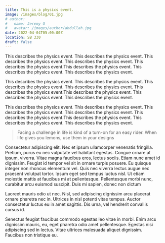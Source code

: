 ```yaml
---
title: This is a physics event.
image: /images/blog/01.jpg
# author:
#   name: Jeremy G
#   avatar: /images/author/abdullah.jpg
date: 2022-04-04T05:00:00Z
location: SB 330
draft: false
---
```


This describes the physics event. This describes the physics event. This describes the physics event. This describes the physics event. This describes the physics event.This describes the physics event. This describes the physics event. This describes the physics event.

This describes the physics event. This describes the physics event. This describes the physics event. This describes the physics event. This describes the physics event.This describes the physics event. This describes the physics event. This describes the physics event.

This describes the physics event. This describes the physics event. This describes the physics event. This describes the physics event. This describes the physics event.This describes the physics event. This describes the physics event. This describes the physics event.

<Blockquote name="!Alexender Smith">
  Facing a challenge in life is kind of a turn-on for an easy rider. When life gives you lemons, use them in your designs
</Blockquote>

Consectetur adipiscing elit. Nec et ipsum ullamcorper venenatis fringilla. Pretium, purus eu nec vulputate vel habitant egestas. Congue ornare at ipsum, viverra. Vitae magna faucibus eros, lectus sociis. Etiam nunc amet id dignissim. Feugiat id tempor vel sit in ornare turpis posuere. Eu quisque integer non rhoncus elementum vel. Quis nec viverra lectus augue nec praesent volutpat tortor. Ipsum eget sed tempus luctus nisl. Ut etiam molestie mattis at faucibus mi at pellentesque. Pellentesque morbi nunc, curabitur arcu euismod suscipit. Duis mi sapien, donec non dictum

Laoreet mauris odio ut nec. Nisl, sed adipiscing dignissim arcu placerat ornare pharetra nec in. Ultrices in nisl potenti vitae tempus. Auctor consectetur luctus eu in amet sagittis. Dis urna, vel hendrerit convallis cursus id.

Senectus feugiat faucibus commodo egestas leo vitae in morbi. Enim arcu dignissim mauris, eu, eget pharetra odio amet pellentesque. Egestas nisi adipiscing sed in lectus. Vitae ultrices malesuada aliquet dignissim. Faucibus non tristique eu.
